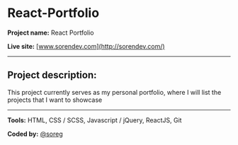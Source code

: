 # React-Portfolio

**Project name:** React Portfolio

**Live site:** [www.sorendev.com](http://sorendev.com/)
___
## Project description:
This project currently serves as my personal portfolio, where I will list the projects that I want to showcase
___
**Tools:** HTML, CSS / SCSS, Javascript / jQuery, ReactJS, Git

**Coded by:** [@soreg](https://github.com/Soreg)